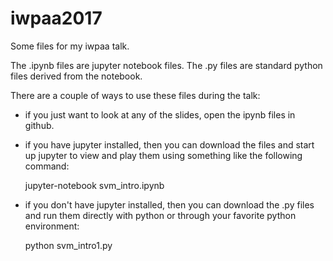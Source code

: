 # iwpaa2017
Some files for my iwpaa talk.

The .ipynb files are jupyter notebook files. The .py files are standard python files derived from the notebook.

There are a couple of ways to use these files during the talk:
- if you just want to look at any of the slides, open the ipynb files in github. 
- if you have jupyter installed, then you can download the files and start up jupyter to view and play them using something like the following command:

    jupyter-notebook svm_intro.ipynb

- if you don't have jupyter installed, then you can download the .py files and run them directly with python or through your favorite python environment:

    python svm_intro1.py

